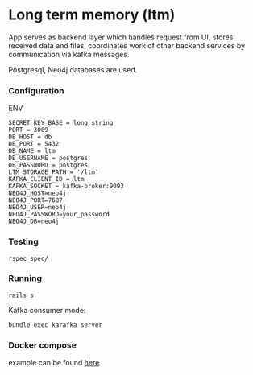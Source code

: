 # Long term memory (ltm)

App serves as backend layer which handles request from UI, stores received data and files, coordinates work of other backend services by communication via kafka messages. 

Postgresql, Neo4j databases are used.

### Configuration

ENV

```
SECRET_KEY_BASE = long_string
PORT = 3009
DB_HOST = db
DB_PORT = 5432
DB_NAME = ltm
DB_USERNAME = postgres
DB_PASSWORD = postgres
LTM_STORAGE_PATH = '/ltm'
KAFKA_CLIENT_ID = ltm
KAFKA_SOCKET = kafka-broker:9093
NEO4J_HOST=neo4j
NEO4J_PORT=7687
NEO4J_USER=neo4j
NEO4J_PASSWORD=your_password
NEO4J_DB=neo4j
```


### Testing

```
rspec spec/
```

### Running

```
rails s
```

Kafka consumer mode:
```
bundle exec karafka server
```

### Docker compose

example can be found [here](https://github.com/ThoughtsKeeperOrg/ops/blob/main/docker-compose.yml)